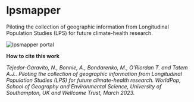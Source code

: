 # lpsmapper
Piloting the collection of geographic information from Longitudinal Population Studies (LPS) for future climate-health research.

![lpsmapper portal](https://wpgp.github.io/lpsmapper/img/img1.png)

**How to cite this work**

*Tejedor-Garavito, N., Bonnie, A., Bondarenko, M., O’Riordan T. and Tatem A.J.. Piloting the collection of geographic information from Longitudinal Population Studies (LPS) for future climate-health research. WorldPop, School of Geography and Environmental Science, University of Southampton, UK and Wellcome Trust, March 2023.*

